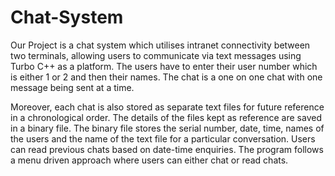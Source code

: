 # Chat-System
Our Project is a chat system which utilises intranet connectivity between two terminals, allowing users to communicate via text messages using Turbo C++ as a platform. The users have to enter their user number which is either 1 or 2 and then their names. The chat is a one on one chat with one message being sent at a time.

Moreover, each chat is also stored as separate text files for future reference in a chronological order. The details of the files kept as reference are saved in a binary file. The binary file stores the serial number, date, time, names of the users and the name of the text file for a particular conversation. Users can read previous chats based on date-time enquiries. The program follows a menu driven approach where users can either chat or read chats.
